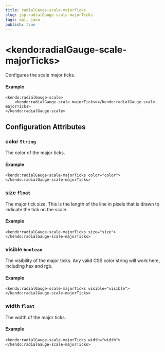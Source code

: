 ```yaml
---
title: radialGauge-scale-majorTicks
slug: jsp-radialGauge-scale-majorTicks
tags: api, java
publish: true
---
```


# \<kendo:radialGauge-scale-majorTicks\>

Configures the scale major ticks.

#### Example
    <kendo:radialGauge-scale>
        <kendo:radialGauge-scale-majorTicks></kendo:radialGauge-scale-majorTicks>
    </kendo:radialGauge-scale>

## Configuration Attributes

### color `String`

The color of the major ticks.

#### Example
    <kendo:radialGauge-scale-majorTicks color="color">
    </kendo:radialGauge-scale-majorTicks>

### size `float`

The major tick size.
This is the length of the line in pixels that is drawn to indicate the tick on the scale.

#### Example
    <kendo:radialGauge-scale-majorTicks size="size">
    </kendo:radialGauge-scale-majorTicks>

### visible `boolean`

The visibility of the major ticks.
Any valid CSS color string will work here, including hex and rgb.

#### Example
    <kendo:radialGauge-scale-majorTicks visible="visible">
    </kendo:radialGauge-scale-majorTicks>

### width `float`

The width of the major ticks.

#### Example
    <kendo:radialGauge-scale-majorTicks width="width">
    </kendo:radialGauge-scale-majorTicks>

